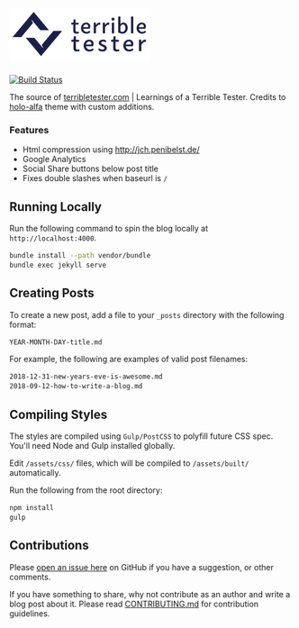 # ![TerribleTester Logo](terribletester-logo.png)

[![Build Status](https://travis-ci.org/sitture/terribletester.svg?branch=master&style=flat-square)](https://travis-ci.org/sitture/terribletester)

The source of [terribletester.com](http://terribletester.com) | Learnings of a Terrible Tester. Credits to [holo-alfa](https://github.com/stijnvc/holo-alfa) theme with custom additions.

### Features

* Html compression using http://jch.penibelst.de/
* Google Analytics
* Social Share buttons below post title
* Fixes double slashes when baseurl is `/`

## Running Locally

Run the following command to spin the blog locally at `http://localhost:4000`.

```bash
bundle install --path vendor/bundle
bundle exec jekyll serve
```

## Creating Posts

To create a new post, add a file to your `_posts` directory with the following format:

```sh
YEAR-MONTH-DAY-title.md
```

For example, the following are examples of valid post filenames:

```sh
2018-12-31-new-years-eve-is-awesome.md
2018-09-12-how-to-write-a-blog.md
```

## Compiling Styles

The styles are compiled using `Gulp/PostCSS` to polyfill future CSS spec. You'll need Node and Gulp installed globally.

Edit `/assets/css/` files, which will be compiled to `/assets/built/` automatically.

Run the following from the root directory:

```js
npm install
gulp
```

## Contributions

Please [open an issue here](../../issues) on GitHub if you have a suggestion, or other comments.

If you have something to share, why not contribute as an author and write a blog post about it. Please read [CONTRIBUTING.md](CONTRIBUTING.md) for contribution guidelines.
